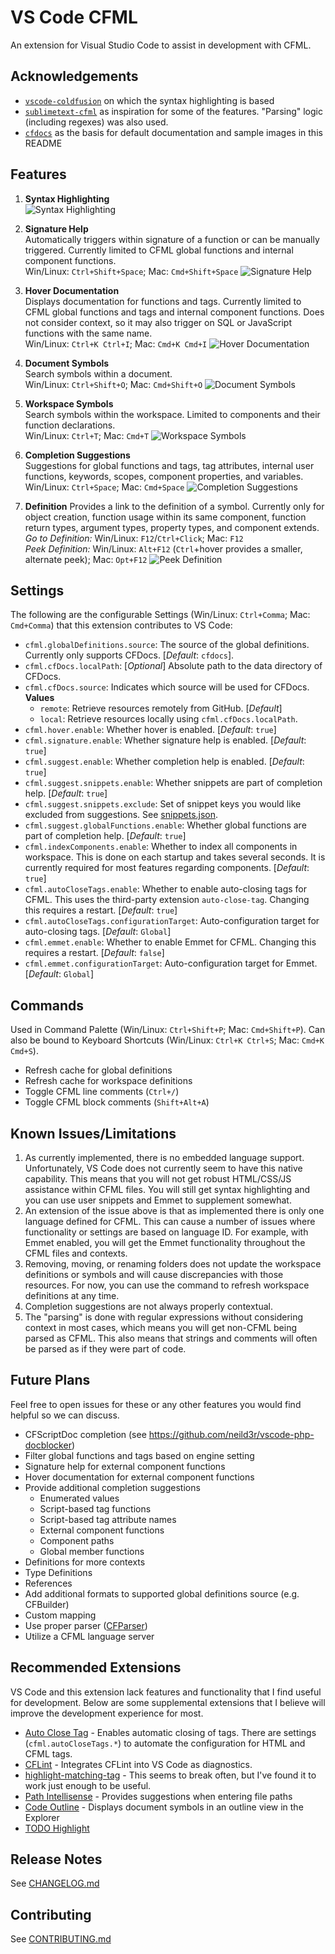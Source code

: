 # VS Code CFML

An extension for Visual Studio Code to assist in development with CFML.

## Acknowledgements

- [`vscode-coldfusion`](https://github.com/ilich/vscode-coldfusion/) on which the syntax highlighting is based
- [`sublimetext-cfml`](https://github.com/jcberquist/sublimetext-cfml) as inspiration for some of the features. "Parsing" logic (including regexes) was also used.
- [`cfdocs`](https://github.com/foundeo/cfdocs/) as the basis for default documentation and sample images in this README

## Features

1. **Syntax Highlighting**  
![Syntax Highlighting](./images/cfdocs_leaderboard.png)

1. **Signature Help**  
Automatically triggers within signature of a function or can be manually triggered. Currently limited to CFML global functions and internal component functions.  
Win/Linux: `Ctrl+Shift+Space`; Mac: `Cmd+Shift+Space`
![Signature Help](./images/cfdocs_leaderboard_signature.png)

1. **Hover Documentation**  
Displays documentation for functions and tags. Currently limited to CFML global functions and tags and internal component functions. Does not consider context, so it may also trigger on SQL or JavaScript functions with the same name.  
Win/Linux: `Ctrl+K Ctrl+I`; Mac: `Cmd+K Cmd+I`
![Hover Documentation](./images/cfdocs_leaderboard_hover.png)

1. **Document Symbols**  
Search symbols within a document.  
Win/Linux: `Ctrl+Shift+O`; Mac: `Cmd+Shift+O`
![Document Symbols](./images/cfdocs_leaderboard_document-symbols.png)

1. **Workspace Symbols**  
Search symbols within the workspace. Limited to components and their function declarations.  
Win/Linux: `Ctrl+T`; Mac: `Cmd+T`
![Workspace Symbols](./images/cfdocs_workspace-symbols.png)

1. **Completion Suggestions**  
Suggestions for global functions and tags, tag attributes, internal user functions, keywords, scopes, component properties, and variables.  
Win/Linux: `Ctrl+Space`; Mac: `Cmd+Space`
![Completion Suggestions](./images/cfdocs_leaderboard_completion.png)

1. **Definition**
Provides a link to the definition of a symbol. Currently only for object creation, function usage within its same component, function return types, argument types, property types, and component extends.  
_Go to Definition:_ Win/Linux: `F12`/`Ctrl+Click`; Mac: `F12`  
_Peek Definition:_ Win/Linux: `Alt+F12` (`Ctrl`+hover provides a smaller, alternate peek); Mac: `Opt+F12`
![Peek Definition](./images/cfdocs_definition-peek.png)

## Settings

The following are the configurable Settings (Win/Linux: `Ctrl+Comma`; Mac: `Cmd+Comma`) that this extension contributes to VS Code:

- `cfml.globalDefinitions.source`: The source of the global definitions. Currently only supports CFDocs. [*Default*: `cfdocs`].
- `cfml.cfDocs.localPath`: [*Optional*] Absolute path to the data directory of CFDocs.
- `cfml.cfDocs.source`: Indicates which source will be used for CFDocs.  
**Values**
  - `remote`: Retrieve resources remotely from GitHub. [*Default*]
  - `local`: Retrieve resources locally using `cfml.cfDocs.localPath`.
- `cfml.hover.enable`: Whether hover is enabled. [*Default*: `true`]
- `cfml.signature.enable`: Whether signature help is enabled. [*Default*: `true`]
- `cfml.suggest.enable`: Whether completion help is enabled. [*Default*: `true`]
- `cfml.suggest.snippets.enable`: Whether snippets are part of completion help. [*Default*: `true`]
- `cfml.suggest.snippets.exclude`: Set of snippet keys you would like excluded from suggestions. See [snippets.json](./snippets/snippets.json).
- `cfml.suggest.globalFunctions.enable`: Whether global functions are part of completion help. [*Default*: `true`]
- `cfml.indexComponents.enable`: Whether to index all components in workspace. This is done on each startup and takes several seconds. It is currently required for most features regarding components. [*Default*: `true`]
- `cfml.autoCloseTags.enable`: Whether to enable auto-closing tags for CFML. This uses the third-party extension `auto-close-tag`. Changing this requires a restart. [*Default*: `true`]
- `cfml.autoCloseTags.configurationTarget`: Auto-configuration target for auto-closing tags. [*Default*: `Global`]
- `cfml.emmet.enable`: Whether to enable Emmet for CFML. Changing this requires a restart. [*Default*: `false`]
- `cfml.emmet.configurationTarget`: Auto-configuration target for Emmet. [*Default*: `Global`]

## Commands

Used in Command Palette (Win/Linux: `Ctrl+Shift+P`; Mac: `Cmd+Shift+P`). Can also be bound to Keyboard Shortcuts (Win/Linux: `Ctrl+K Ctrl+S`; Mac: `Cmd+K Cmd+S`).

- Refresh cache for global definitions
- Refresh cache for workspace definitions
- Toggle CFML line comments (`Ctrl+/`)
- Toggle CFML block comments (`Shift+Alt+A`)

## Known Issues/Limitations

1. As currently implemented, there is no embedded language support. Unfortunately, VS Code does not currently seem to have this native capability. This means that you will not get robust HTML/CSS/JS assistance within CFML files. You will still get syntax highlighting and you can use user snippets and Emmet to supplement somewhat.
1. An extension of the issue above is that as implemented there is only one language defined for CFML. This can cause a number of issues where functionality or settings are based on language ID. For example, with Emmet enabled, you will get the Emmet functionality throughout the CFML files and contexts.
1. Removing, moving, or renaming folders does not update the workspace definitions or symbols and will cause discrepancies with those resources. For now, you can use the command to refresh workspace definitions at any time.
1. Completion suggestions are not always properly contextual.
1. The "parsing" is done with regular expressions without considering context in most cases, which means you will get non-CFML being parsed as CFML. This also means that strings and comments will often be parsed as if they were part of code.

## Future Plans

Feel free to open issues for these or any other features you would find helpful so we can discuss.

- CFScriptDoc completion (see <https://github.com/neild3r/vscode-php-docblocker>)
- Filter global functions and tags based on engine setting
- Signature help for external component functions
- Hover documentation for external component functions
- Provide additional completion suggestions
  - Enumerated values
  - Script-based tag functions
  - Script-based tag attribute names
  - External component functions
  - Component paths
  - Global member functions
- Definitions for more contexts
- Type Definitions
- References
- Add additional formats to supported global definitions source (e.g. CFBuilder)
- Custom mapping
- Use proper parser ([CFParser](https://github.com/cfparser/cfparser))
- Utilize a CFML language server

## Recommended Extensions

VS Code and this extension lack features and functionality that I find useful for development. Below are some supplemental extensions that I believe will improve the development experience for most.

- [Auto Close Tag](https://marketplace.visualstudio.com/items?itemName=formulahendry.auto-close-tag) - Enables automatic closing of tags. There are settings (`cfml.autoCloseTags.*`) to automate the configuration for HTML and CFML tags.
- [CFLint](https://marketplace.visualstudio.com/items?itemName=KamasamaK.vscode-cflint) - Integrates CFLint into VS Code as diagnostics.
- [highlight-matching-tag](https://marketplace.visualstudio.com/items?itemName=vincaslt.highlight-matching-tag) - This seems to break often, but I've found it to work just enough to be useful.
- [Path Intellisense](https://marketplace.visualstudio.com/items?itemName=christian-kohler.path-intellisense) - Provides suggestions when entering file paths
- [Code Outline](https://marketplace.visualstudio.com/items?itemName=patrys.vscode-code-outline) - Displays document symbols in an outline view in the Explorer
- [TODO Highlight](https://marketplace.visualstudio.com/items?itemName=wayou.vscode-todo-highlight)

## Release Notes

See [CHANGELOG.md](/CHANGELOG.md)

## Contributing

See [CONTRIBUTING.md](/CONTRIBUTING.md)
